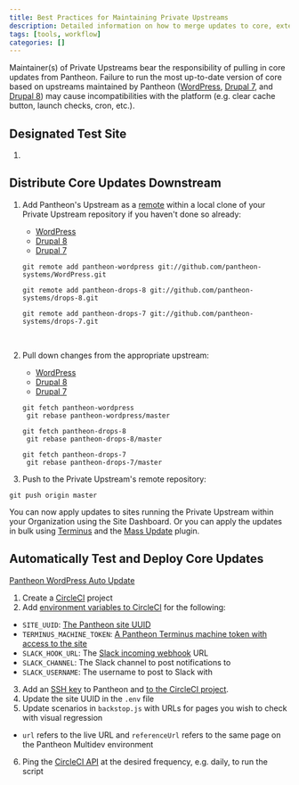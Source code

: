 ```yaml
---
title: Best Practices for Maintaining Private Upstreams
description: Detailed information on how to merge updates to core, extensions, and themes running on Pantheon.
tags: [tools, workflow]
categories: []
---
```

Maintainer(s) of Private Upstreams bear the responsibility of pulling in core updates from Pantheon. Failure to run the most up-to-date version of core based on upstreams maintained by Pantheon ([WordPress](https://github.com/pantheon-systems/wordpress), [Drupal 7](https://github.com/pantheon-systems/drops-7), and [Drupal 8](https://github.com/pantheon-systems/drops-8)) may cause incompatibilities with the platform (e.g. clear cache button, launch checks, cron, etc.).


## Designated Test Site

1.

## Distribute Core Updates Downstream
1. Add Pantheon's Upstream as a [remote](https://git-scm.com/docs/git-remote) within a local clone of your Private Upstream repository if you haven't done so already:

    <!-- Nav tabs -->
    <ul class="nav nav-tabs" role="tablist">
      <li id="wptab1" role="presentation" class="active"><a href="#wp1" aria-controls="wp1" role="tab" data-toggle="tab">WordPress</a></li>
      <li id="d8tab1" role="presentation"><a href="#d81" aria-controls="d81" role="tab" data-toggle="tab">Drupal 8</a></li>
      <li id="d7tab1" role="presentation"><a href="#d71" aria-controls="d71" role="tab" data-toggle="tab">Drupal 7</a></li>
    </ul>

    <!-- Tab panes -->
    <div class="tab-content">
    <div role="tabpanel" class="tab-pane active" id="wp1">
    <pre id="git-pull-wp"><code class="command nohighlight" data-lang="bash">git remote add pantheon-wordpress git://github.com/pantheon-systems/WordPress.git</code></pre>
    </div>
    <div role="tabpanel" class="tab-pane" id="d81">
    <pre id="git-pull-drops-8"><code class="command nohighlight" data-lang="bash">git remote add pantheon-drops-8 git://github.com/pantheon-systems/drops-8.git</code></pre>
    </div>
    <div role="tabpanel" class="tab-pane" id="d71">
    <pre id="git-pull-drops-7"><code class="command nohighlight" data-lang="bash">git remote add pantheon-drops-7 git://github.com/pantheon-systems/drops-7.git</code></pre>
    </div>
    </div><br>

2. Pull down changes from the appropriate upstream:

     <!-- Nav tabs -->
     <ul class="nav nav-tabs" role="tablist">
     <li role="presentation" class="active"><a href="#wp" aria-controls="wp" role="tab" data-toggle="tab">WordPress</a></li>
     <li role="presentation"><a href="#d8" aria-controls="d8" role="tab" data-toggle="tab">Drupal 8</a></li>
     <li role="presentation"><a href="#d7" aria-controls="d7" role="tab" data-toggle="tab">Drupal 7</a></li>
     </ul>

     <!-- Tab panes -->
     <div class="tab-content">
     <div role="tabpanel" class="tab-pane active" id="wp">
     <pre><code class="bash hljs">git fetch pantheon-wordpress
    git rebase pantheon-wordpress/master</code></pre>
     </div>
     <div role="tabpanel" class="tab-pane" id="d8">
     <pre><code class="bash hljs">git fetch pantheon-drops-8
    git rebase pantheon-drops-8/master</code></pre>
     </div>
     <div role="tabpanel" class="tab-pane" id="d7">
     <pre><code class="bash hljs">git fetch pantheon-drops-7
    git rebase pantheon-drops-7/master</code></pre>
     </div>
     </div>

3. Push to the Private Upstream's remote repository:

  ```nohighlight
  git push origin master
  ```

You can now apply updates to sites running the Private Upstream within your Organization using the Site Dashboard. Or you can apply the updates in bulk using [Terminus](/docs/terminus) and the [Mass Update](/docs/terminus/examples/#mass-update) plugin.

## Automatically Test and Deploy Core Updates

[Pantheon WordPress Auto Update](https://github.com/ataylorme/wordpress-at-scale-auto-update)

1. Create a [CircleCI](https://circleci.com/) project
2. Add [environment variables to CircleCI](https://circleci.com/docs/environment-variables/) for the following:
  - `SITE_UUID`: [The Pantheon site UUID](/docs/sites/#site-uuid)
  - `TERMINUS_MACHINE_TOKEN`: [A Pantheon Terminus machine token with access to the site](/docs/machine-tokens)
  - `SLACK_HOOK_URL`: The [Slack incoming webhook](https://api.slack.com/incoming-webhooks) URL
  - `SLACK_CHANNEL`: The Slack channel to post notifications to
  - `SLACK_USERNAME`: The username to post to Slack with
3. Add an [SSH key](/docs/ssh-keys) to Pantheon and [to the CircleCI project](https://circleci.com/docs/permissions-and-access-during-deployment/).
4. Update the site UUID in the `.env` file
5. Update scenarios in `backstop.js` with URLs for pages you wish to check with visual regression
  - `url` refers to the live URL and `referenceUrl` refers to the same page on the Pantheon Multidev environment
6. Ping the [CircleCI API](https://circleci.com/docs/api/) at the desired frequency, e.g. daily, to run the script
